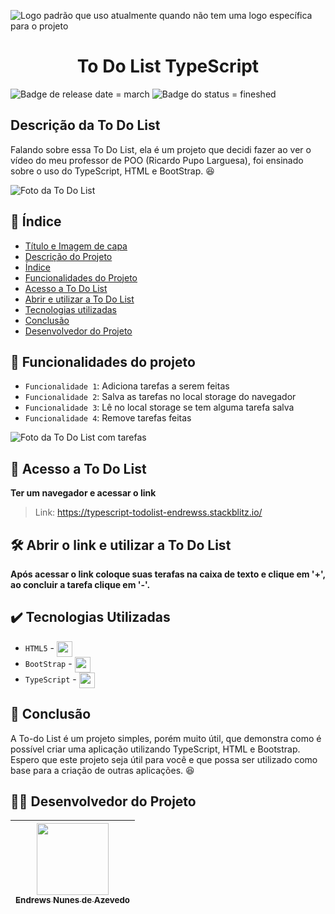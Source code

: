 ![Logo padrão que uso atualmente quando não tem uma logo específica para o projeto](https://i.imgur.com/LM4Xbmf.jpg)
<h1 align="center"> To Do List TypeScript </h1>

![Badge de release date = march](https://img.shields.io/badge/lançamento-março-blue?style=for-the-badge) ![Badge do status = fineshed](https://img.shields.io/badge/status-finalizado-purple?style=for-the-badge)

## Descrição da To Do List

Falando sobre essa To Do List, ela é um projeto que decidi fazer ao ver o vídeo do meu professor de POO (Ricardo Pupo Larguesa), foi ensinado sobre o uso do TypeScript, HTML e BootStrap. :satisfied:

![Foto da To Do List](https://i.imgur.com/23vYhza.png)

## 🔖 Índice 

* [Título e Imagem de capa](#-to-do-list-typescript-)
* [Descrição do Projeto](#descrição-da-to-do-list)
* [Índice](#-%C3%ADndice)
* [Funcionalidades do Projeto](#hammer-funcionalidades-do-projeto)
* [Acesso a To Do List](#-acesso-a-to-do-list)
* [Abrir e utilizar a To Do List](#%EF%B8%8F-abrir-o-link-e-utilizar-a-to-do-list)
* [Tecnologias utilizadas](#%EF%B8%8F-tecnologias-utilizadas)
* [Conclusão](#-conclus%C3%A3o)
* [Desenvolvedor do Projeto](#-desenvolvedor-do-projeto)

## :hammer: Funcionalidades do projeto

- `Funcionalidade 1`: Adiciona tarefas a serem feitas
- `Funcionalidade 2`: Salva as tarefas no local storage do navegador
- `Funcionalidade 3`: Lê no local storage se tem alguma tarefa salva
- `Funcionalidade 4`: Remove tarefas feitas

![Foto da To Do List com tarefas](https://i.imgur.com/fQtaK7Q.png)

## 📁 Acesso a To Do List

**Ter um navegador e acessar o link**
>Link: https://typescript-todolist-endrewss.stackblitz.io/

## 🛠️ Abrir o link e utilizar a To Do List

**Após acessar o link coloque suas terafas na caixa de texto e clique em '+', ao concluir a tarefa clique em '-'.**

## ✔️ Tecnologias Utilizadas

- ``HTML5`` -  <img src="https://cdn.jsdelivr.net/gh/devicons/devicon/icons/html5/html5-original-wordmark.svg" width=25 align="center"/>
- ``BootStrap`` - <img src="https://cdn.jsdelivr.net/gh/devicons/devicon/icons/bootstrap/bootstrap-original.svg" width=25 align="center"/>
- ``TypeScript`` - <img src="https://cdn.jsdelivr.net/gh/devicons/devicon/icons/typescript/typescript-original.svg" width=25 align="center"/>

## 📕 Conclusão

A To-do List é um projeto simples, porém muito útil, que demonstra como é possível criar uma aplicação utilizando TypeScript, HTML e Bootstrap. Espero que este projeto seja útil para você e que possa ser utilizado como base para a criação de outras aplicações. :satisfied:

## 🧑‍💻 Desenvolvedor do Projeto

| [<img src="https://i.imgur.com/ijd1TDn.png" width=115><br><sub>Endrews Nunes de Azevedo </sub>](https://github.com/Endrewss)
| :---:

